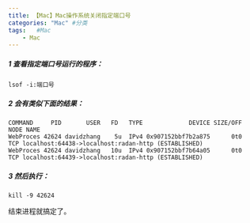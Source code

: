 ```yaml
---
title: 【Mac】Mac操作系统关闭指定端口号
categories: "Mac" #分类
tags:   #Mac
	- Mac
---
```

##### 1 查看指定端口号运行的程序：


```
lsof -i:端口号
```

##### 2 会有类似下面的结果： 

```
COMMAND     PID       USER   FD   TYPE             DEVICE SIZE/OFF NODE NAME
WebProces 42624 davidzhang    5u  IPv4 0x907152bbf7b2a875      0t0  TCP localhost:64438->localhost:radan-http (ESTABLISHED)
WebProces 42624 davidzhang   10u  IPv4 0x907152bbf7b64a05      0t0  TCP localhost:64439->localhost:radan-http (ESTABLISHED)
```

##### 3 然后执行： 


```
kill -9 42624
```

结束进程就搞定了。